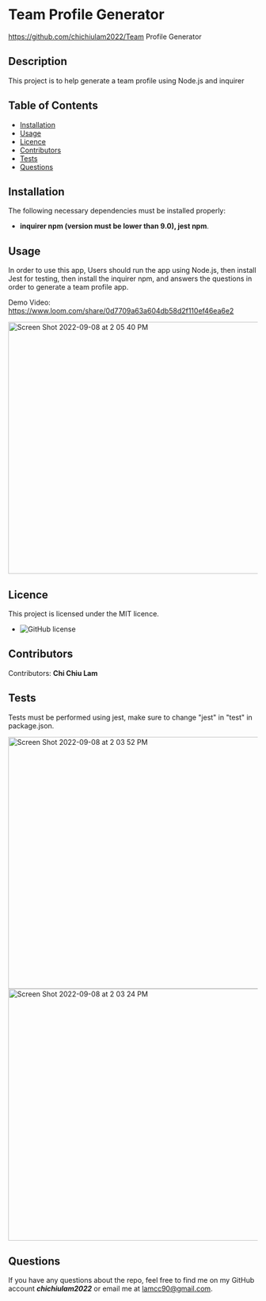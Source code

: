 # Team Profile Generator
https://github.com/chichiulam2022/Team Profile Generator

## Description
This project is to help generate a team profile using Node.js and inquirer

## Table of Contents 
* [Installation](#installation)
* [Usage](#usage)
* [Licence](#licence)
* [Contributors](#contributors)
* [Tests](#tests)
* [Questions](#questions)

## Installation
The following necessary dependencies must be installed properly: 
* <b>inquirer npm (version must be lower than 9.0), jest npm</b>.

## Usage
In order to use this app, Users should run the app using Node.js, then install Jest for testing, then install the inquirer npm, and answers the questions in order to generate a team profile app.

Demo Video: https://www.loom.com/share/0d7709a63a604db58d2f110ef46ea6e2

<img width="508" alt="Screen Shot 2022-09-08 at 2 05 40 PM" src="https://user-images.githubusercontent.com/108379616/189194587-b0b591ce-7b96-4d1c-bcb5-3dc4ea103824.png">

## Licence
This project is licensed under the MIT licence. 
* ![GitHub license](https://img.shields.io/badge/license-MIT-blueviolet.svg)

## Contributors
​Contributors: <b>Chi Chiu Lam</b>

## Tests
Tests must be performed using jest, make sure to change "jest" in "test" in package.json.

<img width="508" alt="Screen Shot 2022-09-08 at 2 03 52 PM" src="https://user-images.githubusercontent.com/108379616/189194433-6c1d8c79-d46b-49ab-a408-9ecf7afab884.png">
<img width="508" alt="Screen Shot 2022-09-08 at 2 03 24 PM" src="https://user-images.githubusercontent.com/108379616/189194740-c60c388d-b216-47b8-b0b9-1d047f828bfd.png">

## Questions
If you have any questions about the repo, feel free to find me on my GitHub account <b><i>chichiulam2022</b></i> or email me at lamcc90@gmail.com.
